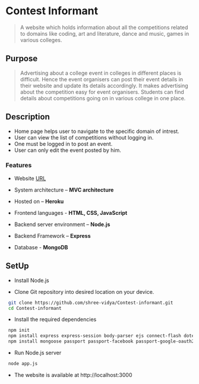 # Contest Informant

> A website which holds information about all the competitions related to domains like coding, art and literature, dance and music, games in various colleges. 

## Purpose

> Advertising about a college event in colleges in different places is difficult. Hence the event organisers can post their event details in their website and update its details accordingly. It makes advertising about the competition easy for event organisers. Students can find details about competitions going on in various college in one place.

## Description

* Home page helps user to navigate to the specific domain of intrest.
* User can view the list of competitions without logging in.
* One must be logged in to post an event.
* User can only edit the event posted by him.

### Features

* Website [URL](http://agile-ocean-22562.herokuapp.com/)

* System architecture – **MVC architecture**

* Hosted on – **Heroku**

* Frontend languages - **HTML, CSS, JavaScript**

* Backend server environment – **Node.js**

* Backend Framework – **Express**

* Database - **MongoDB**

## SetUp

* Install Node.js

* Clone Git repository into desired location on your device.
```bash
 git clone https://github.com/shree-vidya/Contest-informant.git
 cd Contest-informant
```

* Install the required dependencies
```bash
 npm init
 npm install express express-session body-parser ejs connect-flash dotenv method-override --save
 npm install mongoose passport passport-facebook passport-google-oauth20 passport-local passport-local-mongoose --save
```

* Run Node.js server
```bash
 node app.js
```

* The website is available at http://localhost:3000








